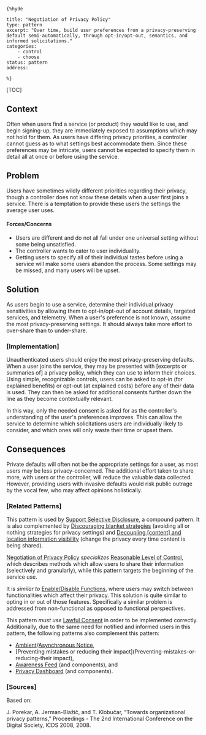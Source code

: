     {%hyde

    title: "Negotiation of Privacy Policy"
    type: pattern
    excerpt: "Over time, build user preferences from a privacy-preserving default semi-automatically, through opt-in/opt-out, semantics, and informed solicitations."
    categories:
        - control
        - choose
    status: pattern
    address:

    %}

[TOC]

<!--### [Also Known As]-->
<!-- All other names the pattern is known by.-->



## Context
<!-- The situations in which the pattern may apply.-->

Often when users find a service (or product) they would like to use, and begin signing-up, they are immediately exposed to assumptions which may not hold for them. As users have differing privacy priorities, a controller cannot guess as to what settings best accommodate them. Since these preferences may be intricate, users cannot be expected to specify them in detail all at once or before using the service.

## Problem
<!-- The problem a pattern addresses, including a list of forces describing why a problem might be difficult to solve.-->

Users have sometimes wildly different priorities regarding their privacy, though a controller does not know these details when a user first joins a service. There is a temptation to provide these users the settings the average user uses.

#### Forces/Concerns
- Users are different and do not all fall under one universal setting without some being unsatisfied.
- The controller wants to cater to user individuality.
- Getting users to specify all of their individual tastes before using a service will make some users abandon the process. Some settings may be missed, and many users will be upset.

## Solution
<!-- A concise description of how the pattern addresses the problem.-->

As users begin to use a service, determine their individual privacy sensitivities by allowing them to opt-in/opt-out of account details, targeted services, and telemetry. When a user's preference is not known, assume the most privacy-preserving settings. It should always take more effort to over-share than to under-share.

<!--### [Structure]-->
<!--A detailed specification of the structural aspects of the pattern. A class diagram if applicable.-->



### [Implementation]
<!--Guidelines for implementing the pattern; code fragments; suggested PETS; policy fragments.-->

Unauthenticated users should enjoy the most privacy-preserving defaults. When a user joins the service, they may be presented with [excerpts or summaries of] a privacy policy, which they can use to inform their choices. Using simple, recognizable controls, users can be asked to opt-in (for explained benefits) or opt-out (at explained costs) before any of their data is used. They can then be asked for additional consents further down the line as they become contextually relevant.

In this way, only the needed consent is asked for as the controller's understanding of the user's preferences improves. This can allow the service to determine which solicitations users are individually likely to consider, and which ones will only waste their time or upset them.

## Consequences
<!--The advantages (benefits) and disadvantages (liabilities) of applying the pattern.-->

Private defaults will often not be the appropriate settings for a user, as most users may be less privacy-concerned. The additional effort taken to share more, with users or the controller, will reduce the valuable data collected. However, providing users with invasive defaults would risk public outrage by the vocal few, who may affect opinions holistically.

<!--### [Constraints]-->
<!-- limitations as a consequence of applying the pattern.-->



<!--## Examples-->
<!--Motivational example to see how the pattern is applied.-->



<!--### [Known Uses]-->
<!-- Pointers to various applications of the pattern.-->



<!--## See Also-->
<!-- Any pointers to relevant information, not contained in the subfields below.-->



### [Related Patterns]
<!-- Supporting and conflicting patterns-->

This pattern is used by [Support Selective Disclosure](Support-Selective-Disclosure), a compound pattern. It is also complemented by [Discouraging blanket strategies](Discouraging-blanket-strategies) (avoiding all or nothing strategies for privacy settings) and [Decoupling [content] and location information visibility](Decoupling-[content]-and-location-information-visibility) (change the privacy every time content is being shared). 

[Negotiation of Privacy Policy](Negotiation-of-Privacy-Policy) _specializes_ [Reasonable Level of Control](Reasonable-Level-of-Control), which describes methods which allow users to share their information (selectively and granularly), while this pattern targets the beginning of the service use. 

It is _similar to_ [Enable/Disable Functions](Enable/Disable-Functions), where users may switch between functionalities which affect their privacy. This solution is quite similar to opting in or out of those features. Specifically a similar problem is addressed from non-functional as opposed to functional perspectives.

This pattern _must use_ [Lawful Consent](Lawful-Consent) in order to be implemented correctly. Additionally, due to the same need for notified and informed users in this pattern, the following patterns also complement this pattern:
- [Ambient](Ambient-Notice)/[Asynchronous Notice](Asynchronous-Notice),
- [Preventing mistakes or reducing their impact](Preventing-mistakes-or-reducing-their impact),
- [Awareness Feed](Awareness-Feed) (and components), and
- [Privacy Dashboard](Privacy-Dashboard) (and components).


### [Sources]
<!-- References to the original source of the pattern.-->

Based on:

J. Porekar, A. Jerman-Blažič, and T. Klobučar, “Towards organizational privacy patterns,” Proceedings - The 2nd International Conference on the Digital Society, ICDS 2008, 2008.

<!--## General Comments-->
<!-- Separate discussion on the pattern.-->



<!--## Tags-->
<!-- User definable descriptors for additional correlation.-->




